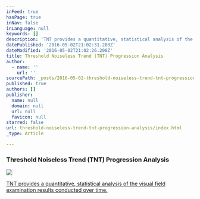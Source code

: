 ```yaml
---
inFeed: true
hasPage: true
inNav: false
inLanguage: null
keywords: []
description: 'TNT provides a quantitative, statistical analysis of the visual field examination results conducted over time.'
datePublished: '2016-05-02T21:02:31.203Z'
dateModified: '2016-05-02T21:02:26.208Z'
title: Threshold Noiseless Trend (TNT) Progression Analysis
author:
  - name: ''
    url: ''
sourcePath: _posts/2016-05-02-threshold-noiseless-trend-tnt-progression-analysis.md
published: true
authors: []
publisher:
  name: null
  domain: null
  url: null
  favicon: null
starred: false
url: threshold-noiseless-trend-tnt-progression-analysis/index.html
_type: Article

---
```

### Threshold Noiseless Trend (TNT) Progression Analysis
![](https://the-grid-user-content.s3-us-west-2.amazonaws.com/de04b568-d4cc-44af-9c13-8707a41f7a64.jpg)

[TNT provides a quantitative, statistical analysis of the visual field examination results conducted over time.][0]

[0]: http://www.oculus.de/en/products/perimetry/centerfield-2/perimetry-software/threshold-noiseless-trend-tnt-progression-analysis/#produkte_navi